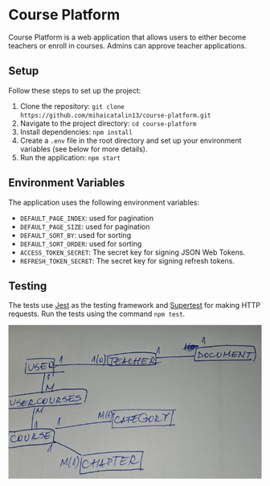 # Course Platform

Course Platform is a web application that allows users to either become teachers or enroll in courses. Admins can approve teacher applications.

## Setup

Follow these steps to set up the project:

1. Clone the repository: `git clone https://github.com/mihaicatalin13/course-platform.git`
2. Navigate to the project directory: `cd course-platform`
3. Install dependencies: `npm install`
4. Create a `.env` file in the root directory and set up your environment variables (see below for more details).
5. Run the application: `npm start`

## Environment Variables

The application uses the following environment variables:

- `DEFAULT_PAGE_INDEX`: used for pagination
- `DEFAULT_PAGE_SIZE`: used for pagination
- `DEFAULT_SORT_BY`: used for sorting
- `DEFAULT_SORT_ORDER`: used for sorting
- `ACCESS_TOKEN_SECRET`: The secret key for signing JSON Web Tokens.
- `REFRESH_TOKEN_SECRET`: The secret key for signing refresh tokens.

## Testing

The tests use [Jest](https://jestjs.io/) as the testing framework and [Supertest](https://github.com/visionmedia/supertest) for making HTTP requests.
Run the tests using the command `npm test`.

![alt text](image.png)
